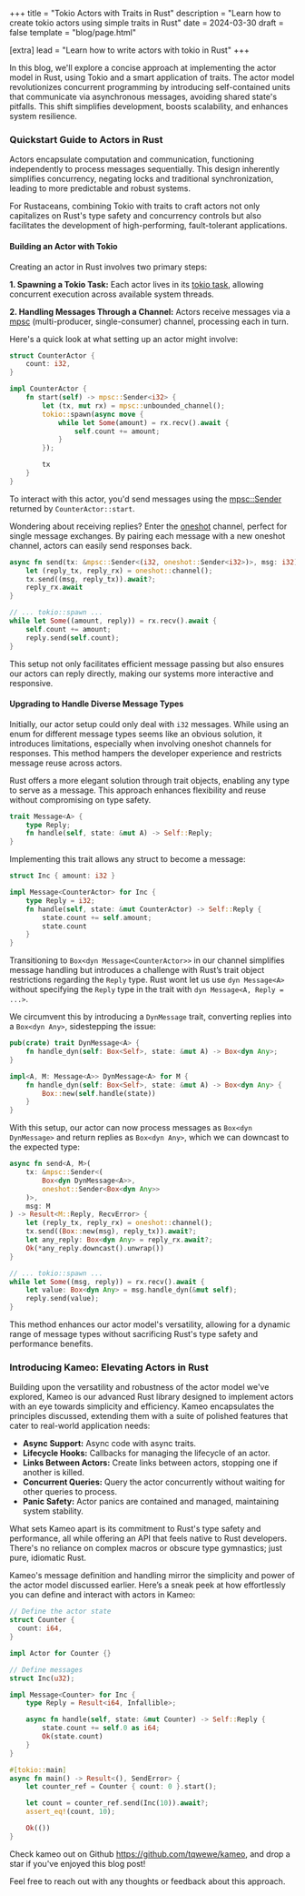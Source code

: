 +++
title = "Tokio Actors with Traits in Rust"
description = "Learn how to create tokio actors using simple traits in Rust"
date = 2024-03-30
draft = false
template = "blog/page.html"

[extra]
lead = "Learn how to write actors with tokio in Rust"
+++

In this blog, we'll explore a concise approach at implementing the actor model in Rust,
using Tokio and a smart application of traits. The actor model revolutionizes concurrent programming by
introducing self-contained units that communicate via asynchronous messages, avoiding shared state's pitfalls.
This shift simplifies development, boosts scalability, and enhances system resilience.

### Quickstart Guide to Actors in Rust

Actors encapsulate computation and communication, functioning independently to process messages sequentially.
This design inherently simplifies concurrency, negating locks and traditional synchronization,
leading to more predictable and robust systems.

For Rustaceans, combining Tokio with traits to craft actors not only capitalizes on Rust's type safety and
concurrency controls but also facilitates the development of high-performing, fault-tolerant applications.

#### Building an Actor with Tokio

Creating an actor in Rust involves two primary steps:

**1. Spawning a Tokio Task:** Each actor lives in its [tokio task], allowing concurrent execution across
available system threads.

**2. Handling Messages Through a Channel:** Actors receive messages via a
[mpsc] (multi-producer, single-consumer) channel, processing each in turn.

Here's a quick look at what setting up an actor might involve:

```rust
struct CounterActor {
    count: i32,
}

impl CounterActor {
    fn start(self) -> mpsc::Sender<i32> {
        let (tx, mut rx) = mpsc::unbounded_channel();
        tokio::spawn(async move {
            while let Some(amount) = rx.recv().await {
                self.count += amount;
            }
        });

        tx
    }
}
```

To interact with this actor, you'd send messages using the [mpsc::Sender] returned by `CounterActor::start`.

Wondering about receiving replies? Enter the [oneshot] channel, perfect for single message exchanges.
By pairing each message with a new oneshot channel, actors can easily send responses back.

```rust
async fn send(tx: &mpsc::Sender<(i32, oneshot::Sender<i32>)>, msg: i32) -> Result<i32, RecvError> {
    let (reply_tx, reply_rx) = oneshot::channel();
    tx.send((msg, reply_tx)).await?;
    reply_rx.await
}

// ... tokio::spawn ...
while let Some((amount, reply)) = rx.recv().await {
    self.count += amount;
    reply.send(self.count);
}
```

This setup not only facilitates efficient message passing but also ensures our actors can reply directly,
making our systems more interactive and responsive.

#### Upgrading to Handle Diverse Message Types

Initially, our actor setup could only deal with `i32` messages. While using an enum for different message
types seems like an obvious solution, it introduces limitations, especially when involving oneshot
channels for responses. This method hampers the developer experience and restricts message reuse across actors.

Rust offers a more elegant solution through trait objects, enabling any type to serve as a message.
This approach enhances flexibility and reuse without compromising on type safety.

```rust
trait Message<A> {
    type Reply;
    fn handle(self, state: &mut A) -> Self::Reply;
}
```

Implementing this trait allows any struct to become a message:

```rust
struct Inc { amount: i32 }

impl Message<CounterActor> for Inc {
    type Reply = i32;
    fn handle(self, state: &mut CounterActor) -> Self::Reply {
        state.count += self.amount;
        state.count
    }
}
```

Transitioning to `Box<dyn Message<CounterActor>>` in our channel simplifies message handling but introduces
a challenge with Rust’s trait object restrictions regarding the `Reply` type. Rust wont let us use `dyn Message<A>`
without specifying the `Reply` type in the trait with `dyn Message<A, Reply = ...>`.

We circumvent this by introducing a `DynMessage` trait, converting replies into a `Box<dyn Any>`,
sidestepping the issue:

```rust
pub(crate) trait DynMessage<A> {
    fn handle_dyn(self: Box<Self>, state: &mut A) -> Box<dyn Any>;
}

impl<A, M: Message<A>> DynMessage<A> for M {
    fn handle_dyn(self: Box<Self>, state: &mut A) -> Box<dyn Any> {
        Box::new(self.handle(state))
    }
}
```

With this setup, our actor can now process messages as `Box<dyn DynMessage>` and return replies as `Box<dyn Any>`,
which we can downcast to the expected type:

```rust
async fn send<A, M>(
    tx: &mpsc::Sender<(
        Box<dyn DynMessage<A>>,
        oneshot::Sender<Box<dyn Any>>
    )>,
    msg: M
) -> Result<M::Reply, RecvError> {
    let (reply_tx, reply_rx) = oneshot::channel();
    tx.send((Box::new(msg), reply_tx)).await?;
    let any_reply: Box<dyn Any> = reply_rx.await?;
    Ok(*any_reply.downcast().unwrap()) 
}

// ... tokio::spawn ...
while let Some((msg, reply)) = rx.recv().await {
    let value: Box<dyn Any> = msg.handle_dyn(&mut self);
    reply.send(value);
}
```

This method enhances our actor model's versatility, allowing for a dynamic range of message types without
sacrificing Rust's type safety and performance benefits.


### Introducing Kameo: Elevating Actors in Rust

Building upon the versatility and robustness of the actor model we've explored,
Kameo is our advanced Rust library designed to implement actors with an eye towards simplicity and efficiency.
Kameo encapsulates the principles discussed, extending them with a suite of polished features that cater
to real-world application needs:

- **Async Support:** Async code with async traits.
- **Lifecycle Hooks:** Callbacks for managing the lifecycle of an actor.
- **Links Between Actors:** Create links between actors, stopping one if another is killed.
- **Concurrent Queries:** Query the actor concurrently without waiting for other queries to process.
- **Panic Safety:** Actor panics are contained and managed, maintaining system stability.

What sets Kameo apart is its commitment to Rust's type safety and performance, all while offering an API that
feels native to Rust developers.
There's no reliance on complex macros or obscure type gymnastics; just pure, idiomatic Rust.

Kameo's message definition and handling mirror the simplicity and power of the actor model discussed earlier.
Here’s a sneak peek at how effortlessly you can define and interact with actors in Kameo:

```rust
// Define the actor state
struct Counter {
  count: i64,
}

impl Actor for Counter {}

// Define messages
struct Inc(u32);

impl Message<Counter> for Inc {
    type Reply = Result<i64, Infallible>;

    async fn handle(self, state: &mut Counter) -> Self::Reply {
        state.count += self.0 as i64;
        Ok(state.count)
    }
}

#[tokio::main]
async fn main() -> Result<(), SendError> {
    let counter_ref = Counter { count: 0 }.start();

    let count = counter_ref.send(Inc(10)).await?;
    assert_eq!(count, 10);

    Ok(())
}
```

Check kameo out on Github <https://github.com/tqwewe/kameo>, and drop a star if you've enjoyed this blog post!

Feel free to reach out with any thoughts or feedback about this approach.

[tokio task]: https://docs.rs/tokio/latest/tokio/task/index.html
[mpsc]: https://docs.rs/tokio/latest/tokio/sync/mpsc/index.html
[mpsc::Sender]: https://docs.rs/tokio/latest/tokio/sync/mpsc/struct.Sender.html
[oneshot]: https://docs.rs/tokio/latest/tokio/sync/oneshot/index.html
